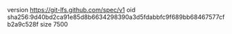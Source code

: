 version https://git-lfs.github.com/spec/v1
oid sha256:9d40bd2ca91e85d8b6634298390a3d5fdabbfc9f689bb68467577cfb2a9c528f
size 7500
